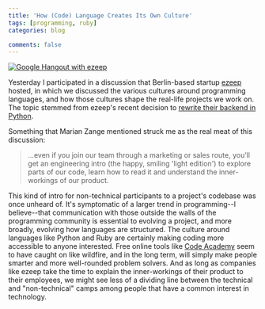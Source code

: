 ```yaml
---
title: 'How (Code) Language Creates Its Own Culture'
tags: [programming, ruby]
categories: blog

comments: false
---
```


<a href="http://youtu.be/uMc4RnEmHLc?t=4m18s">![Google Hangout with ezeep](/images/posts/ezeep-code-culture-hangout.png)</a>

Yesterday I participated in a discussion that Berlin-based startup [ezeep](https://www.ezeep.com/) hosted, in which we discussed the various cultures around programming languages, and how those cultures shape the real-life projects we work on. The topic stemmed from ezeep's recent decision to [rewrite their backend in Python](http://blog.ezeep.com/why-java-sucks-for-ezeep).

Something that Marian Zange mentioned struck me as the real meat of this discussion:

> ...even if you join our team through a marketing or sales route, you’ll get an engineering intro (the happy, smiling 'light edition') to explore parts of our code, learn how to read it and understand the inner-workings of our product.

This kind of intro for non-technical participants to a project's codebase was once unheard of. It's symptomatic of a larger trend in programming--I believe--that communication with those outside the walls of the programming community is essential to evolving a project, and more broadly, evolving how languages are structured. The culture around languages like Python and Ruby are certainly making coding more accessible to anyone interested. Free online tools like [Code Academy](http://www.codecademy.com) seem to have caught on like wildfire, and in the long term, will simply make people smarter and more well-rounded problem solvers. And as long as companies like ezeep take the time to explain the inner-workings of their product to their employees, we might see less of a dividing line between the technical and "non-technical" camps among people that have a common interest in technology.
